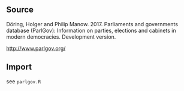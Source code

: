 ## Source

Döring, Holger and Philip Manow. 2017. Parliaments and governments database (ParlGov): Information on parties, elections and cabinets in modern democracies. Development version.

http://www.parlgov.org/

## Import

see `parlgov.R`

